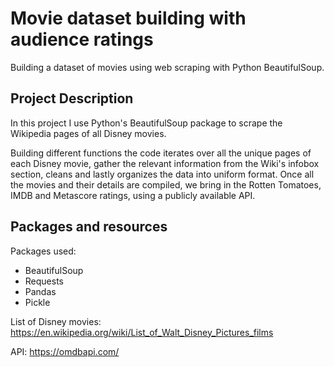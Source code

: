 # Movie dataset building with audience ratings
Building a dataset of movies using web scraping with Python BeautifulSoup.

## Project Description
In this project I use Python's BeautifulSoup package to scrape the Wikipedia pages of all Disney movies.

Building different functions the code iterates over all the unique pages of each Disney movie, gather the relevant information from the Wiki's infobox section, cleans and lastly organizes the data into uniform format. Once all the movies and their details are compiled, we bring in the Rotten Tomatoes, IMDB and Metascore ratings, using a publicly available API.

## Packages and resources

Packages used:
 - BeautifulSoup
 - Requests
 - Pandas
 - Pickle

List of Disney movies: https://en.wikipedia.org/wiki/List_of_Walt_Disney_Pictures_films

API: https://omdbapi.com/
